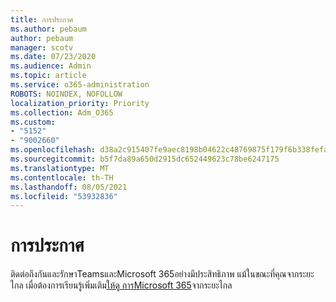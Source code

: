 ```yaml
---
title: การประกาศ
ms.author: pebaum
author: pebaum
manager: scotv
ms.date: 07/23/2020
ms.audience: Admin
ms.topic: article
ms.service: o365-administration
ROBOTS: NOINDEX, NOFOLLOW
localization_priority: Priority
ms.collection: Adm_O365
ms.custom:
- "5152"
- "9002660"
ms.openlocfilehash: d38a2c915407fe9aec8198b04622c48769875f179f6b338fefae79e6b6332f2c
ms.sourcegitcommit: b5f7da89a650d2915dc652449623c78be6247175
ms.translationtype: MT
ms.contentlocale: th-TH
ms.lasthandoff: 08/05/2021
ms.locfileid: "53932836"
---
```

# <a name="announcement"></a>การประกาศ

ติดต่อถึงกันและรักษาTeamsและMicrosoft 365อย่างมีประสิทธิภาพ แม้ในขณะที่คุณจากระยะไกล เมื่อต้องการเรียนรู้เพิ่มเติม[ให้ดู การMicrosoft 365](https://aka.ms/remote-work)จากระยะไกล